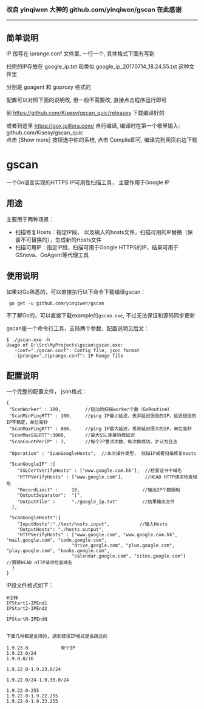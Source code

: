 
### 改自 yinqiwen 大神的 github.com/yinqiwen/gscan 在此感谢<hr>

## 简单说明
IP 段写在 iprange.conf 文件里, 一行一个, 具体格式下面有写到

扫完的IP存放在 google_ip.txt 和类似 google_ip_20170714_18.24.55.txt 这种文件里

分别是 goagent 和 goproxy 格式的

配置可以对照下面的说明改, 但一般不需要改, 直接点击程序运行即可

到 https://github.com/Kisesy/gscan_quic/releases 下载编译好的

或者到这里 https://gox.jpillora.com/ 自行编译, 编译时在第一个框里输入:
github.com/Kisesy/gscan_quic<br>
点击 [Show more] 按钮选中你的系统, 点击 Compile即可, 编译完到网页右边下载


# gscan

 一个Go语言实现的HTTPS IP可用性扫描工具， 主要作用于Google IP

## 用途
主要用于两种场景：

- 扫描修复Hosts：指定IP段， 以及输入的hosts文件，扫描可用的IP替换（保留不可替换的），生成新的Hosts文件
- 扫描可用IP：指定IP段，扫描可用于Google HTTPS的IP，结果可用于GSnova、GoAgent等代理工具

## 使用说明
如果对Go熟悉的，可以直接执行以下命令下载编译gscan：  

     go get -u github.com/yinqiwen/gscan

不了解Go的，可以直接下载example的`gscan.exe`, 不过无法保证和源码同步更新

gscan是一个命令行工具，支持两个参数，配置说明见后文：

    $ ./gscan.exe -h
    Usage of D:\Src\MyProjects\gscan\gscan.exe:
       -conf="./gscan.conf": Config file, json format
       -iprange="./iprange.conf": IP Range file
 


## 配置说明
一个完整的配置文件， json格式：

    {
     "ScanWorker" : 100,         //启动的扫描worker个数（GoRoutine）
     "ScanMinPingRTT" : 100,     //ping IP最小延迟，丢弃延迟很低的IP，延迟很低的IP不稳定，单位毫秒
     "ScanMaxPingRTT" : 800,     //ping IP最大延迟，丢弃延迟很大的IP，单位毫秒
     "ScanMaxSSLRTT":3000,       //最大SSL连接协商延迟
     "ScanCountPerIP" : 3,       //每个IP重试次数，每次都成功，才认为合法
 
     "Operation" : "ScanGoogleHosts",  //本次操作类型， 扫描IP或者扫描修复Hosts
  
     "ScanGoogleIP" :{
        "SSLCertVerifyHosts" : ["www.google.com.hk"],  //检查证书中域名
        "HTTPVerifyHosts" : ["www.google.com"],        //HEAD HTTP请求检查域名
        "RecordLimit" :     10,                       //输出IP个数限制
        "OutputSeparator":  "|",
        "OutputFile" :      "./google_ip.txt"         //结果输出文件
      },
  
     "ScanGoogleHosts":{
        "InputHosts":"./test/hosts.input",           //输入Hosts
        "OutputHosts": "./hosts.output",
        "HTTPVerifyHosts" : ["www.google.com", "www.google.com.hk", "mail.google.com", "code.google.com",
                            "drive.google.com", "plus.google.com", "play.google.com", "books.google.com",
                            "calendar.google.com", "sites.google.com"]    //需要HEAD HTTP请求检查域名
      } 
    }

IP段文件格式如下：

    #注释
    IPStart1-IPEnd1
    IPStart2-IPEnd2
    ...
    IPStartN-IPEndN


    下面几种都是支持的, 遇到错误IP格式是会跳过的
    
    1.9.23.0            单个IP
    1.9.23.0/24
    1.9.0.0/16
    
    1.9.22.0-1.9.23.0/24
    
    1.9.22.0/24-1.9.33.0/24
    
    1.9.22.0-255
    1.9.22.0-1.9.22.255
    1.9.22.0-1.9.33.255
    
    
